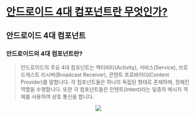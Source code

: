 # [안드로이드 4대 컴포넌트란 무엇인가?](https://juyoung-1008.tistory.com/34)

## 안드로이드 4대 컴포넌트

### 안드로이드의 4대 컴포넌트란?

>안드로이드의 주요 4대 컴포넌트는 액티비티(Activity), 서비스(Service), 브로드캐스트 리시버(Broadcast Receiver), 콘텐트 프로바이더(Content Provider)를 말합니다. 각 컴포넌트들은 하나의 독립된 형태로 존재하며, 정해진 역할을 수행합니다. 또한 각 컴포넌트들은 인텐트(Intent)라는 일종의 메시지 객체를 사용하여 상호 통신을 합니다.

<p align="center">
  <img src="https://mblogthumb-phinf.pstatic.net/20150410_290/2hyoin_1428674249886iS89N_PNG/1.png?type=w2" largesrc="javascript:location.href='https://mblogthumb-phinf.pstatic.net/20150410_290/2hyoin_1428674249886iS89N_PNG/1.png?type=w2'" class="_postImage" style="border: 0px; vertical-align: top; max-width: 100%; font-family: sans-serif; font-size: 16px;">
</p>
